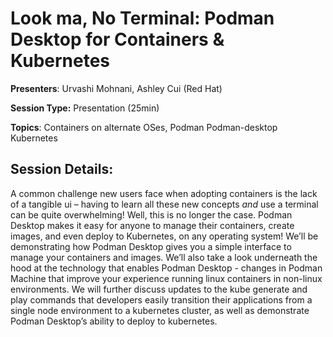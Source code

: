 # Look ma, No Terminal: Podman Desktop for Containers & Kubernetes 

**Presenters**: Urvashi Mohnani, Ashley Cui (Red Hat)

**Session Type:** Presentation (25min)

**Topics**: Containers on alternate OSes, Podman
Podman-desktop
Kubernetes

## Session Details:

A common challenge new users face when adopting containers is the lack of a tangible ui – having to learn all these new concepts _and_ use a terminal can be quite overwhelming! Well, this is no longer the case. Podman Desktop makes it easy for anyone to manage their containers, create images, and even deploy to Kubernetes, on any operating system! We’ll be demonstrating how Podman Desktop gives you a simple interface to manage your containers and images. We’ll also take a look underneath the hood at the technology that enables Podman Desktop - changes in Podman Machine that improve your experience running linux containers in non-linux environments. We will further discuss updates to the kube generate and play commands that developers easily transition their applications from a single node environment to a kubernetes cluster, as well as demonstrate Podman Desktop’s ability to deploy to kubernetes. 

